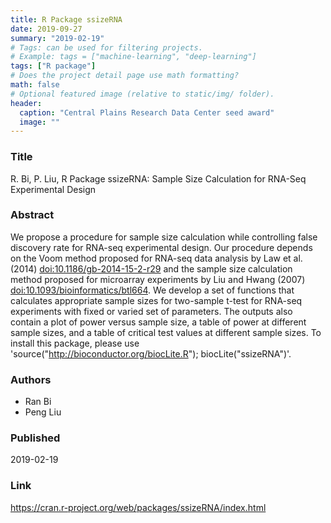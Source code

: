 ```yaml
---
title: R Package ssizeRNA
date: 2019-09-27
summary: "2019-02-19"
# Tags: can be used for filtering projects.
# Example: tags = ["machine-learning", "deep-learning"]
tags: ["R package"]
# Does the project detail page use math formatting?
math: false
# Optional featured image (relative to static/img/ folder).
header:
  caption: "Central Plains Research Data Center seed award"
  image: ""
---
```


### Title
R. Bi, P. Liu, R Package ssizeRNA: Sample Size Calculation for RNA-Seq Experimental Design


### Abstract

We propose a procedure for sample size calculation while controlling false discovery rate for RNA-seq experimental design. Our procedure depends on the Voom method proposed for RNA-seq data analysis by Law et al. (2014) <doi:10.1186/gb-2014-15-2-r29> and the sample size calculation method proposed for microarray experiments by Liu and Hwang (2007) <doi:10.1093/bioinformatics/btl664>. We develop a set of functions that calculates appropriate sample sizes for two-sample t-test for RNA-seq experiments with fixed or varied set of parameters. The outputs also contain a plot of power versus sample size, a table of power at different sample sizes, and a table of critical test values at different sample sizes. To install this package, please use 'source("http://bioconductor.org/biocLite.R"); biocLite("ssizeRNA")'.

### Authors

  - Ran Bi
  - Peng Liu


### Published
2019-02-19

### Link
https://cran.r-project.org/web/packages/ssizeRNA/index.html


